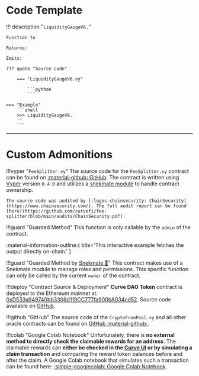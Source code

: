 # **Code Template**

!!! description "`LiquidityGaugeV6.`"

    Function to

    Returns:

    Emits:

    ??? quote "Source code"

        === "LiquidityGaugeV6.vy"

            ```python
            ```

    === "Example"
        ```shell
        >>> LiquidityGaugeV6.
        ''
        ```


---


# **Custom Admonitions**

!!!vyper "`FeeSplitter.vy`"
    The source code for the `FeeSplitter.vy` contract can be found on [:material-github: GitHub](https://github.com/curvefi/fee-splitter/blob/main/contracts/FeeSplitter.vy). The contract is written using [Vyper](https://github.com/vyperlang/vyper) version `0.4.0` and utilizes a [snekmate module](https://github.com/pcaversaccio/snekmate/blob/main/src/snekmate/auth/ownable.vy) to handle contract ownership.

    The source code was audited by [:logos-chainsecurity: ChainSecurity](https://www.chainsecurity.com/). The full audit report can be found [here](https://github.com/curvefi/fee-splitter/blob/main/audits/ChainSecurity.pdf).


!!!guard "Guarded Method"
    This function is only callable by the `admin` of the contract.


:material-information-outline:{ title='This interactive example fetches the output directly on-chain.' }




!!!guard "Guarded Method by [Snekmate 🐍](https://github.com/pcaversaccio/snekmate)"
    This contract makes use of a Snekmate module to manage roles and permissions. This specific function can only be called by the current `owner` of the contract.


!!!deploy "Contract Source & Deployment"
    **Curve DAO Token** contract is deployed to the Ethereum mainnet at: [0xD533a949740bb3306d119CC777fa900bA034cd52](https://etherscan.io/address/0xD533a949740bb3306d119CC777fa900bA034cd52#code).
    Source code available on [GitHub](https://github.com/curvefi/curve-dao-contracts/blob/567927551903f71ce5a73049e077be87111963cc/contracts/ERC20CRV.vy).


!!!github "GitHub"
    The source code of the `CryptoFromPool.vy` and all other oracle contracts can be found on [GitHub :material-github:](https://github.com/curvefi/curve-stablecoin/blob/lending/contracts/price_oracles/).


!!!colab "Google Colab Notebook"
    Unfortunately, there is **no external method to directly check the claimable rewards for an address**. The claimable rewards can **either be checked in the [Curve UI](https://curve.finance/#/ethereum/dashboard) or by simulating a claim transaction** and comparing the reward token balances before and after the claim. A Google Colab notebook that simulates such a transaction can be found here: [:simple-googlecolab: Google Colab Notebook](https://colab.research.google.com/drive/198uCIg10fT56q5nhMwlgVV13bmHOwNMm?usp=sharing).

